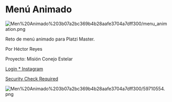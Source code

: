 # Menú Animado

![Men%20Animado%203b07a2bc369b4b28aafe3704a7dff300/menu_animation.png](Men%20Animado%203b07a2bc369b4b28aafe3704a7dff300/menu_animation.png)

Reto de menú animado para Platzi Master.

Por Héctor Reyes

Proyecto: Misión Conejo Estelar

[Login * Instagram](https://www.instagram.com/conejoestelar)

[Security Check Required](https://www.facebook.com/MisionConejoEstelar)

![Men%20Animado%203b07a2bc369b4b28aafe3704a7dff300/59710554.png](Men%20Animado%203b07a2bc369b4b28aafe3704a7dff300/59710554.png)